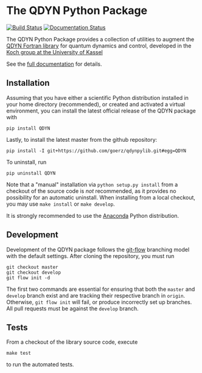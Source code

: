 # The QDYN Python Package

[![Build Status](https://travis-ci.org/goerz/qdynpylib.svg?branch=master)](https://travis-ci.org/goerz/qdynpylib)
[![Documentation Status](https://readthedocs.org/projects/qdynpylib/badge/?version=latest)](https://qdynpylib.readthedocs.org/en/latest/?badge=latest)

The QDYN Python Package provides a collection of utilities to augment the
[QDYN Fortran library][QDYN] for quantum dynamics and control, developed in the
[Koch group at the University of Kassel][AGKOCH]

See the [full documentation](https://qdynpylib.readthedocs.org/en/latest/)
for details.

## Installation ##

Assuming that you have either a scientific Python distribution installed in your
home directory (recommended), or created and activated a virtual environment,
you can install the latest official release of the QDYN package with

    pip install QDYN

Lastly, to install the latest master from the github repository:

    pip install -I git+https://github.com/goerz/qdynpylib.git#egg=QDYN

To uninstall, run

    pip uninstall QDYN

Note that a "manual" installation via `python setup.py install` from a checkout
of the source code is *not* recommended, as it provides no possibility for an
automatic uninstall. When installing from a local checkout, you may use
`make install` or `make develop`.

It is strongly recommended to use the [Anaconda][] Python distribution.

## Development ##

Development of the QDYN package follows the [git-flow][] branching model with
the default settings. After cloning the repository, you must run

    git checkout master
    git checkout develop
    git flow init -d

The first two commands are essential for ensuring that both the `master` and
`develop` branch exist and are tracking their respective branch in `origin`.
Otherwise, `git flow init` will fail, or produce incorrectly set up branches.
All pull requests must be against the `develop` branch.

## Tests ##

From a checkout of the library source code, execute

    make test

to run the automated tests.


[git-flow]: https://github.com/nvie/gitflow#git-flow
[AGKOCH]: http://www.uni-kassel.de/fb10/en/institutes/physics/research-groups/quantum-dynamics-and-control/homepage.html
[QDYN]: https://www.qdyn-library.net/
[Anaconda]: https://store.continuum.io/cshop/anaconda/
